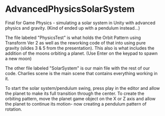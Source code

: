 # AdvancedPhysicsSolarSystem
Final for Game Physics - simulating a solar system in Unity with advanced physics and gravity. (Kind of ended up with a pendulum instead...)

The file labeled "PhysicsTest"  is what holds the Orbit Pattern using Transform Ver 2 as well as the reworking code of that into using pure gravity (slides 3 & 5 from the presentation). This also is what includes the addition of the moons orbiting a planet. (Use Enter on the keypad to spawn a new moon)

The other file labeled "SolarSystem" is our main file with the rest of our code. Charlies scene is the main scene that contains everything working in it.

To start the solar system/pendulum swing, press play in the editor and allow the planet to make its full transition through the center. To create the orbiting pattern, move the planet game object on the X or Z axis and allow the planet to continue its motion- now creating a pendulum pattern of rotation. 
